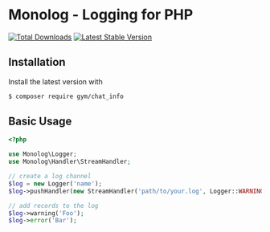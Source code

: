 # Monolog - Logging for PHP 

[![Total Downloads](https://img.shields.io/packagist/dt/monolog/monolog.svg)](https://packagist.org/packages/gym/chat_info)
[![Latest Stable Version](https://img.shields.io/packagist/v/monolog/monolog.svg)](https://packagist.org/packages/gym/chat_info)


## Installation

Install the latest version with

```bash
$ composer require gym/chat_info
```

## Basic Usage

```php
<?php

use Monolog\Logger;
use Monolog\Handler\StreamHandler;

// create a log channel
$log = new Logger('name');
$log->pushHandler(new StreamHandler('path/to/your.log', Logger::WARNING));

// add records to the log
$log->warning('Foo');
$log->error('Bar');
```
